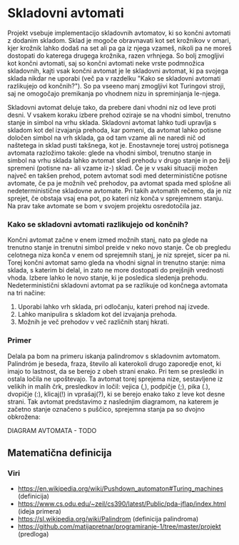 # Skladovni avtomati

Projekt vsebuje implementacijo skladovnih avtomatov, ki so končni avtomati z dodanim skladom. Sklad je mogoče obravnavati kot set krožnikov v omari, kjer krožnik lahko dodaš na set ali pa ga iz njega vzameš, nikoli pa ne moreš dostopati do katerega drugega krožnika, razen vrhnjega. So bolj zmogljivi kot končni avtomati, saj so končni avtomati neke vrste podmnožica skladovnih, kajti vsak končni avtomat je le skladovni avtomat, ki pa svojega sklada nikdar ne uporabi (več pa v razdelku "Kako se skladovni avtomati razlikujejo od končnih?"). So pa vseeno manj zmogljivi kot Turingovi stroji, saj ne omogočajo premikanja po vhodnem nizu in spreminjanja le-njega. 

Skladovni avtomat deluje tako, da prebere dani vhodni niz od leve proti desni. V vsakem koraku izbere prehod oziraje se na vhodni simbol, trenutno stanje in simbol na vrhu sklada. Skladovni avtomat lahko tudi upravlja s skladom kot del izvajanja prehoda, kar pomeni, da avtomat lahko potisne določen simbol na vrh sklada, ga od tam vzame ali ne naredi nič od naštetega in sklad pusti takšnega, kot je. Enostavneje torej ustroj potisnega avtomata razložimo takole: glede na vhodni simbol, trenutno stanje in simbol na vrhu sklada lahko avtomat sledi prehodu v drugo stanje in po želji spremeni (potisne na- ali vzame iz-) sklad. Če je v vsaki situaciji možen največ en takšen prehod, potem avtomat sodi med deterministične potisne avtomate, če pa je možnih več prehodov, pa avtomat spada med splošne ali nedeterministične skladovne avtomate. 
Pri takih avtomatih rečemo, da je niz sprejet, če obstaja vsaj ena pot, po kateri niz konča v sprejemnem stanju. Na prav take avtomate se bom v svojem projektu osredotočila jaz.

### Kako se skladovni avtomati razlikujejo od končnih?

Končni avtomat začne v enem izmed možnih stanj, nato pa glede na trenutno stanje in trenutni simbol preide v neko novo stanje. Če ob pregledu celotnega niza konča v enem od sprejemnih stanj, je niz sprejet, sicer pa ni. Torej končni avtomat samo gleda na vhodni signal in trenutno stanje: nima sklada, s katerim bi delal, in zato ne more dostopati do prejšnjih vrednosti vhoda. Izbere lahko le novo stanje, ki je posledica sledenja prehodu. Nedeterministični skladovni avtomat pa se razlikuje od končnega avtomata na tri načine:

  1. Uporabi lahko vrh sklada, pri odločanju, kateri prehod naj izvede.
  2. Lahko manipulira s skladom kot del izvajanja prehoda.
  3. Možnih je več prehodov v več različnih stanj hkrati.

### Primer

Delala pa bom na primeru iskanja palindromov s skladovnim avtomatom. Palindróm je beseda, fraza, število ali katerokoli drugo zaporedje enot, ki imajo to lastnost, da se berejo z obeh strani enako. Pri tem se presledki in ostala ločila ne upoštevajo. Ta avtomat torej sprejema nize, sestavljene iz velikih in malih črk, presledkov in ločil: vejica (,), podpičje (;), pika (.), dvopičje (:), klicaj(!) in vprašaj(?), ki se berejo enako tako z leve kot desne strani. Tak avtomat predstavimo z naslednjim diagramom, na katerem je začetno stanje označeno s puščico, sprejemna stanja pa so dvojno obkrožena:

DIAGRAM AVTOMATA - TODO

## Matematična definicija

### Viri
- https://en.wikipedia.org/wiki/Pushdown_automaton#Turing_machines (definicija)
- https://www.cs.odu.edu/~zeil/cs390/latest/Public/pda-jflap/index.html (ideja primera)
- https://sl.wikipedia.org/wiki/Palindrom (definicija palindroma)
- https://github.com/matijapretnar/programiranje-1/tree/master/projekt (predloga)
